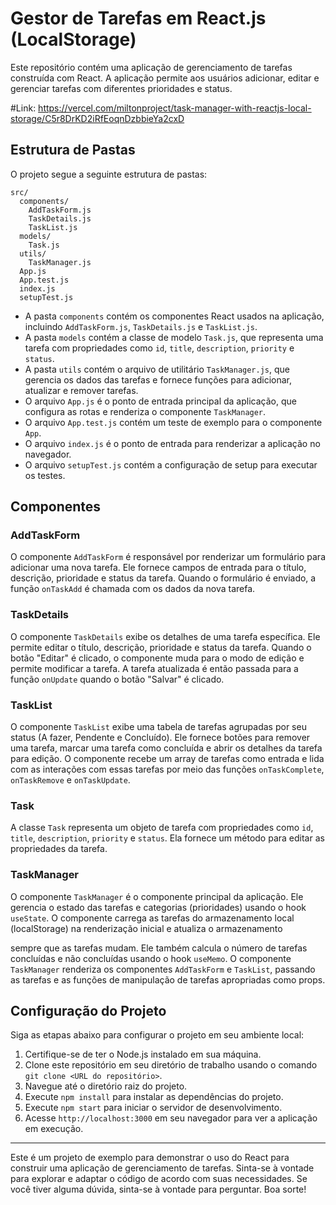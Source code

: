 # Gestor de Tarefas em React.js (LocalStorage)

Este repositório contém uma aplicação de gerenciamento de tarefas construída com React. A aplicação permite aos usuários adicionar, editar e gerenciar tarefas com diferentes prioridades e status.

#Link: https://vercel.com/miltonproject/task-manager-with-reactjs-local-storage/C5r8DrKD2iRfEoqnDzbbieYa2cxD

## Estrutura de Pastas

O projeto segue a seguinte estrutura de pastas:

```
src/
  components/
    AddTaskForm.js
    TaskDetails.js
    TaskList.js
  models/
    Task.js
  utils/
    TaskManager.js
  App.js
  App.test.js
  index.js
  setupTest.js
```

- A pasta `components` contém os componentes React usados na aplicação, incluindo `AddTaskForm.js`, `TaskDetails.js` e `TaskList.js`.
- A pasta `models` contém a classe de modelo `Task.js`, que representa uma tarefa com propriedades como `id`, `title`, `description`, `priority` e `status`.
- A pasta `utils` contém o arquivo de utilitário `TaskManager.js`, que gerencia os dados das tarefas e fornece funções para adicionar, atualizar e remover tarefas.
- O arquivo `App.js` é o ponto de entrada principal da aplicação, que configura as rotas e renderiza o componente `TaskManager`.
- O arquivo `App.test.js` contém um teste de exemplo para o componente `App`.
- O arquivo `index.js` é o ponto de entrada para renderizar a aplicação no navegador.
- O arquivo `setupTest.js` contém a configuração de setup para executar os testes.

## Componentes

### AddTaskForm

O componente `AddTaskForm` é responsável por renderizar um formulário para adicionar uma nova tarefa. Ele fornece campos de entrada para o título, descrição, prioridade e status da tarefa. Quando o formulário é enviado, a função `onTaskAdd` é chamada com os dados da nova tarefa.

### TaskDetails

O componente `TaskDetails` exibe os detalhes de uma tarefa específica. Ele permite editar o título, descrição, prioridade e status da tarefa. Quando o botão "Editar" é clicado, o componente muda para o modo de edição e permite modificar a tarefa. A tarefa atualizada é então passada para a função `onUpdate` quando o botão "Salvar" é clicado.

### TaskList

O componente `TaskList` exibe uma tabela de tarefas agrupadas por seu status (A fazer, Pendente e Concluído). Ele fornece botões para remover uma tarefa, marcar uma tarefa como concluída e abrir os detalhes da tarefa para edição. O componente recebe um array de tarefas como entrada e lida com as interações com essas tarefas por meio das funções `onTaskComplete`, `onTaskRemove` e `onTaskUpdate`.

### Task

A classe `Task` representa um objeto de tarefa com propriedades como `id`, `title`, `description`, `priority` e `status`. Ela fornece um método para editar as propriedades da tarefa.

### TaskManager

O componente `TaskManager` é o componente principal da aplicação. Ele gerencia o estado das tarefas e categorias (prioridades) usando o hook `useState`. O componente carrega as tarefas do armazenamento local (localStorage) na renderização inicial e atualiza o armazenamento

 sempre que as tarefas mudam. Ele também calcula o número de tarefas concluídas e não concluídas usando o hook `useMemo`. O componente `TaskManager` renderiza os componentes `AddTaskForm` e `TaskList`, passando as tarefas e as funções de manipulação de tarefas apropriadas como props.

## Configuração do Projeto

Siga as etapas abaixo para configurar o projeto em seu ambiente local:

1. Certifique-se de ter o Node.js instalado em sua máquina.
2. Clone este repositório em seu diretório de trabalho usando o comando `git clone <URL do repositório>`.
3. Navegue até o diretório raiz do projeto.
4. Execute `npm install` para instalar as dependências do projeto.
5. Execute `npm start` para iniciar o servidor de desenvolvimento.
6. Acesse `http://localhost:3000` em seu navegador para ver a aplicação em execução.

---

Este é um projeto de exemplo para demonstrar o uso do React para construir uma aplicação de gerenciamento de tarefas. Sinta-se à vontade para explorar e adaptar o código de acordo com suas necessidades. Se você tiver alguma dúvida, sinta-se à vontade para perguntar. Boa sorte!
